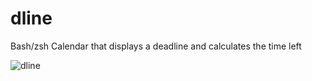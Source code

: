 # dline
Bash/zsh Calendar that displays a deadline and calculates the time left

![dline](https://user-images.githubusercontent.com/411471/217945667-5dd862ad-89f8-4e2a-94a2-ea39e2a64592.png)
